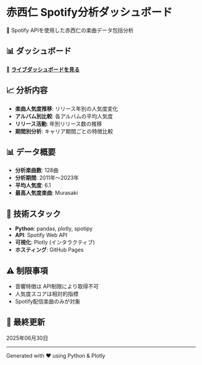# 赤西仁 Spotify分析ダッシュボード

🎵 Spotify APIを使用した赤西仁の楽曲データ包括分析

## 📊 ダッシュボード

🔗 **[ライブダッシュボードを見る](https://your-username.github.io/repository-name/)**

## 📈 分析内容

- **楽曲人気度推移**: リリース年別の人気度変化
- **アルバム別比較**: 各アルバムの平均人気度
- **リリース活動**: 年別リリース数の推移
- **期間別分析**: キャリア期間ごとの特徴比較

## 📊 データ概要

- **分析楽曲数**: 128曲
- **分析期間**: 2011年〜2023年
- **平均人気度**: 6.1
- **最高人気度楽曲**: Murasaki

## 🔧 技術スタック

- **Python**: pandas, plotly, spotipy
- **API**: Spotify Web API  
- **可視化**: Plotly (インタラクティブ)
- **ホスティング**: GitHub Pages

## ⚠️ 制限事項

- 音響特徴は API制限により取得不可
- 人気度スコアは相対的指標
- Spotify配信楽曲のみが対象

## 📅 最終更新

2025年06月30日

---

Generated with ❤️ using Python & Plotly
    